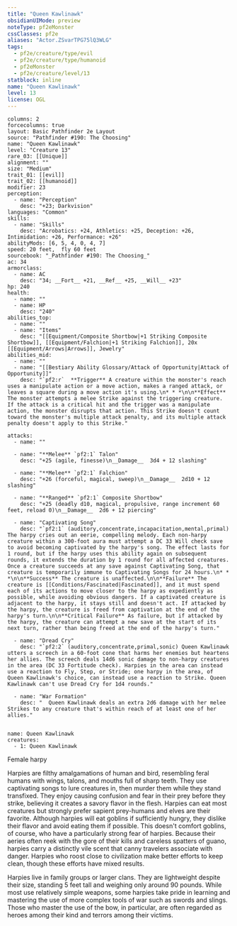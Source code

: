 ```yaml
---
title: "Queen Kawlinawk"
obsidianUIMode: preview
noteType: pf2eMonster
cssClasses: pf2e
aliases: "Actor.ZSvarTPG75lQ3WLG" 
tags:
  - pf2e/creature/type/evil
  - pf2e/creature/type/humanoid
  - pf2eMonster
  - pf2e/creature/level/13
statblock: inline
name: "Queen Kawlinawk"
level: 13
license: OGL
---
```


```statblock
columns: 2
forcecolumns: true
layout: Basic Pathfinder 2e Layout
source: "Pathfinder #190: The Choosing"
name: "Queen Kawlinawk"
level: "Creature 13"
rare_03: [[Unique]]
alignment: ""
size: "Medium"
trait_01: [[evil]]
trait_02: [[humanoid]]
modifier: 23
perception:
  - name: "Perception"
    desc: "+23; Darkvision"
languages: "Common"
skills:
  - name: "Skills"
    desc: "Acrobatics: +24, Athletics: +25, Deception: +26, Intimidation: +26, Performance: +26"
abilityMods: [6, 5, 4, 0, 4, 7]
speed: 20 feet,  fly 60 feet
sourcebook: "_Pathfinder #190: The Choosing_"
ac: 34
armorclass:
  - name: AC
    desc: "34; __Fort__ +21, __Ref__ +25, __Will__ +23"
hp: 240
health:
  - name: ""
  - name: HP
    desc: "240"
abilities_top:
  - name: ""
  - name: "Items"
    desc: "[[Equipment/Composite Shortbow|+1 Striking Composite Shortbow]], [[Equipment/Falchion|+1 Striking Falchion]], 20x [[Equipment/Arrows|Arrows]], Jewelry"
abilities_mid:
  - name: ""
  - name: "[[Bestiary Ability Glossary/Attack of Opportunity|Attack of Opportunity]]"
    desc: "`pf2:r`  **Trigger** A creature within the monster's reach uses a manipulate action or a move action, makes a ranged attack, or leaves a square during a move action it's using.\n* * *\n\n**Effect** The monster attempts a melee Strike against the triggering creature. If the attack is a critical hit and the trigger was a manipulate action, the monster disrupts that action. This Strike doesn't count toward the monster's multiple attack penalty, and its multiple attack penalty doesn't apply to this Strike."

attacks:
  - name: ""

  - name: "**Melee** `pf2:1` Talon"
    desc: "+25 (agile, finesse)\n__Damage__  3d4 + 12 slashing"

  - name: "**Melee** `pf2:1` Falchion"
    desc: "+26 (forceful, magical, sweep)\n__Damage__  2d10 + 12 slashing"

  - name: "**Ranged** `pf2:1` Composite Shortbow"
    desc: "+25 (deadly d10, magical, propulsive, range increment 60 feet, reload 0)\n__Damage__  2d6 + 12 piercing"

  - name: "Captivating Song"
    desc: "`pf2:1` (auditory,concentrate,incapacitation,mental,primal) The harpy cries out an eerie, compelling melody. Each non-harpy creature within a 300-foot aura must attempt a DC 33 Will check save to avoid becoming captivated by the harpy's song. The effect lasts for 1 round, but if the harpy uses this ability again on subsequent rounds, it extends the duration by 1 round for all affected creatures. Once a creature succeeds at any save against Captivating Song, that creature is temporarily immune to Captivating Songs for 24 hours.\n* * *\n\n**Success** The creature is unaffected.\n\n**Failure** The creature is [[Conditions/Fascinated|Fascinated]], and it must spend each of its actions to move closer to the harpy as expediently as possible, while avoiding obvious dangers. If a captivated creature is adjacent to the harpy, it stays still and doesn't act. If attacked by the harpy, the creature is freed from captivation at the end of the harpy's turn.\n\n**Critical Failure** As failure, but if attacked by the harpy, the creature can attempt a new save at the start of its next turn, rather than being freed at the end of the harpy's turn."

  - name: "Dread Cry"
    desc: "`pf2:2` (auditory,concentrate,primal,sonic) Queen Kawlinawk utters a screech in a 60-foot cone that harms her enemies but heartens her allies. The screech deals 14d6 sonic damage to non-harpy creatures in the area (DC 33 Fortitude check). Harpies in the area can instead use a reaction to Fly, Step, or Stride; one harpy in the area, of Queen Kawlinawk's choice, can instead use a reaction to Strike. Queen Kawlinawk can't use Dread Cry for 1d4 rounds."

  - name: "War Formation"
    desc: "  Queen Kawlinawk deals an extra 2d6 damage with her melee Strikes to any creature that's within reach of at least one of her allies."
 
```

```encounter-table
name: Queen Kawlinawk
creatures:
  - 1: Queen Kawlinawk
```


Female harpy

Harpies are filthy amalgamations of human and bird, resembling feral humans with wings, talons, and mouths full of sharp teeth. They use captivating songs to lure creatures in, then murder them while they stand transfixed. They enjoy causing confusion and fear in their prey before they strike, believing it creates a savory flavor in the flesh. Harpies can eat most creatures but strongly prefer sapient prey-humans and elves are their favorite. Although harpies will eat goblins if sufficiently hungry, they dislike their flavor and avoid eating them if possible. This doesn't comfort goblins, of course, who have a particularly strong fear of harpies. Because their aeries often reek with the gore of their kills and careless spatters of guano, harpies carry a distinctly vile scent that canny travelers associate with danger. Harpies who roost close to civilization make better efforts to keep clean, though these efforts have mixed results.

Harpies live in family groups or larger clans. They are lightweight despite their size, standing 5 feet tall and weighing only around 90 pounds. While most use relatively simple weapons, some harpies take pride in learning and mastering the use of more complex tools of war such as swords and slings. Those who master the use of the bow, in particular, are often regarded as heroes among their kind and terrors among their victims.
